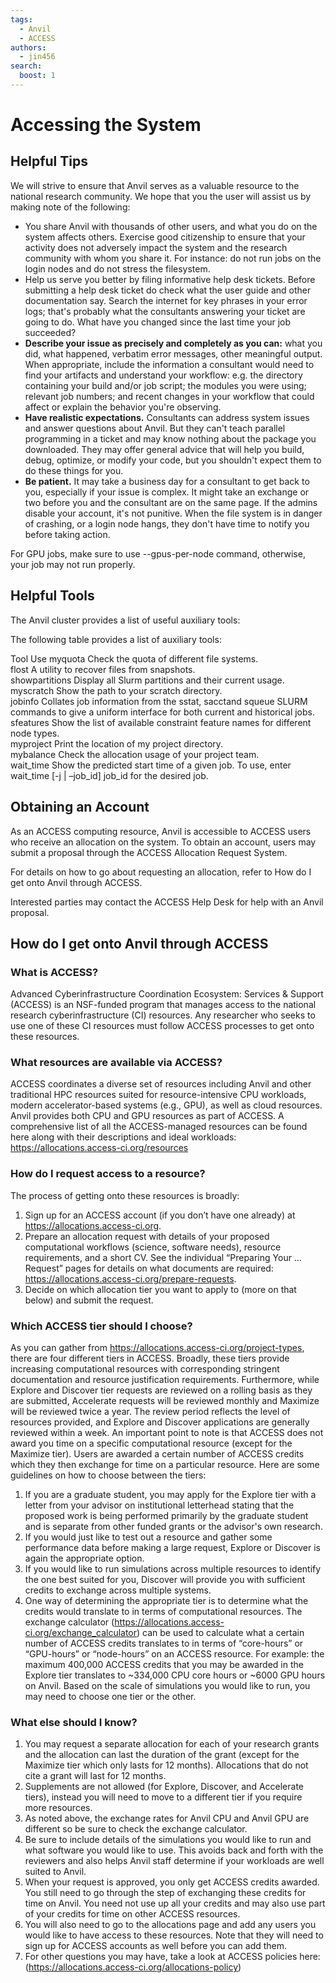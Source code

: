 ```yaml
---
tags:
  - Anvil
  - ACCESS
authors:
  - jin456
search:
  boost: 1
---
```


# Accessing the System

## Helpful Tips

We will strive to ensure that Anvil serves as a valuable resource to the national research community. We hope that you the user will assist us by making note of the following:

- You share Anvil with thousands of other users, and what you do on the system affects others. Exercise good citizenship to ensure that your activity does not adversely impact the system and the research community with whom you share it. For instance: do not run jobs on the login nodes and do not stress the filesystem.
- Help us serve you better by filing informative help desk tickets. Before submitting a help desk ticket do check what the user guide and other documentation say. Search the internet for key phrases in your error logs; that's probably what the consultants answering your ticket are going to do. What have you changed since the last time your job succeeded?
- **Describe your issue as precisely and completely as you can:** what you did, what happened, verbatim error messages, other meaningful output. When appropriate, include the information a consultant would need to find your artifacts and understand your workflow: e.g. the directory containing your build and/or job script; the modules you were using; relevant job numbers; and recent changes in your workflow that could affect or explain the behavior you're observing.
- **Have realistic expectations.** Consultants can address system issues and answer questions about Anvil. But they can't teach parallel programming in a ticket and may know nothing about the package you downloaded. They may offer general advice that will help you build, debug, optimize, or modify your code, but you shouldn't expect them to do these things for you.
- **Be patient.** It may take a business day for a consultant to get back to you, especially if your issue is complex. It might take an exchange or two before you and the consultant are on the same page. If the admins disable your account, it's not punitive. When the file system is in danger of crashing, or a login node hangs, they don't have time to notify you before taking action.

For GPU jobs, make sure to use --gpus-per-node command, otherwise, your job may not run properly.

## Helpful Tools

The Anvil cluster provides a list of useful auxiliary tools:

The following table provides a list of auxiliary tools:

Tool	Use
myquota	Check the quota of different file systems.	 
flost	A utility to recover files from snapshots.	 
showpartitions	Display all Slurm partitions and their current usage.	 
myscratch	Show the path to your scratch directory.	 
jobinfo	Collates job information from the sstat, sacctand squeue SLURM commands to give a uniform interface for both current and historical jobs.	 
sfeatures	Show the list of available constraint feature names for different node types.	 
myproject	Print the location of my project directory.	 
mybalance	Check the allocation usage of your project team.	 
wait_time	Show the predicted start time of a given job. To use, enter wait_time [-j | –job_id] job_id for the desired job.	 


## Obtaining an Account
As an ACCESS computing resource, Anvil is accessible to ACCESS users who receive an allocation on the system. To obtain an account, users may submit a proposal through the ACCESS Allocation Request System.

For details on how to go about requesting an allocation, refer to How do I get onto Anvil through ACCESS.

Interested parties may contact the ACCESS Help Desk for help with an Anvil proposal.

## How do I get onto Anvil through ACCESS

### What is ACCESS?

Advanced Cyberinfrastructure Coordination Ecosystem: Services & Support (ACCESS) is an NSF-funded program that manages access to the national research cyberinfrastructure (CI) resources. Any researcher who seeks to use one of these CI resources must follow ACCESS processes to get onto these resources.

### What resources are available via ACCESS?

ACCESS coordinates a diverse set of resources including Anvil and other traditional HPC resources suited for resource-intensive CPU workloads, modern accelerator-based systems (e.g., GPU), as well as cloud resources. Anvil provides both CPU and GPU resources as part of ACCESS. A comprehensive list of all the ACCESS-managed resources can be found here along with their descriptions and ideal workloads: https://allocations.access-ci.org/resources

### How do I request access to a resource?

The process of getting onto these resources is broadly:

1. Sign up for an ACCESS account (if you don’t have one already) at https://allocations.access-ci.org.
2. Prepare an allocation request with details of your proposed computational workflows (science, software needs), resource requirements, and a short CV. See the individual “Preparing Your … Request” pages for details on what documents are required: https://allocations.access-ci.org/prepare-requests.
3. Decide on which allocation tier you want to apply to (more on that below) and submit the request.

### Which ACCESS tier should I choose?

As you can gather from https://allocations.access-ci.org/project-types, there are four different tiers in ACCESS. Broadly, these tiers provide increasing computational resources with corresponding stringent documentation and resource justification requirements. Furthermore, while Explore and Discover tier requests are reviewed on a rolling basis as they are submitted, Accelerate requests will be reviewed monthly and Maximize will be reviewed twice a year. The review period reflects the level of resources provided, and Explore and Discover applications are generally reviewed within a week. An important point to note is that ACCESS does not award you time on a specific computational resource (except for the Maximize tier). Users are awarded a certain number of ACCESS credits which they then exchange for time on a particular resource. Here are some guidelines on how to choose between the tiers:
1. If you are a graduate student, you may apply for the Explore tier with a letter from your advisor on institutional letterhead stating that the proposed work is being performed primarily by the graduate student and is separate from other funded grants or the advisor's own research.
2. If you would just like to test out a resource and gather some performance data before making a large request, Explore or Discover is again the appropriate option.
3. If you would like to run simulations across multiple resources to identify the one best suited for you, Discover will provide you with sufficient credits to exchange across multiple systems.
4. One way of determining the appropriate tier is to determine what the credits would translate to in terms of computational resources. The exchange calculator (https://allocations.access-ci.org/exchange_calculator) can be used to calculate what a certain number of ACCESS credits translates to in terms of “core-hours” or “GPU-hours” or “node-hours” on an ACCESS resource. For example: the maximum 400,000 ACCESS credits that you may be awarded in the Explore tier translates to ~334,000 CPU core hours or ~6000 GPU hours on Anvil. Based on the scale of simulations you would like to run, you may need to choose one tier or the other.

### What else should I know?

1. You may request a separate allocation for each of your research grants and the allocation can last the duration of the grant (except for the Maximize tier which only lasts for 12 months). Allocations that do not cite a grant will last for 12 months.
2. Supplements are not allowed (for Explore, Discover, and Accelerate tiers), instead you will need to move to a different tier if you require more resources.
3. As noted above, the exchange rates for Anvil CPU and Anvil GPU are different so be sure to check the exchange calculator.
4. Be sure to include details of the simulations you would like to run and what software you would like to use. This avoids back and forth with the reviewers and also helps Anvil staff determine if your workloads are well suited to Anvil.
5. When your request is approved, you only get ACCESS credits awarded. You still need to go through the step of exchanging these credits for time on Anvil. You need not use up all your credits and may also use part of your credits for time on other ACCESS resources.
6. You will also need to go to the allocations page and add any users you would like to have access to these resources. Note that they will need to sign up for ACCESS accounts as well before you can add them.
7. For other questions you may have, take a look at ACCESS policies here: (https://allocations.access-ci.org/allocations-policy)
